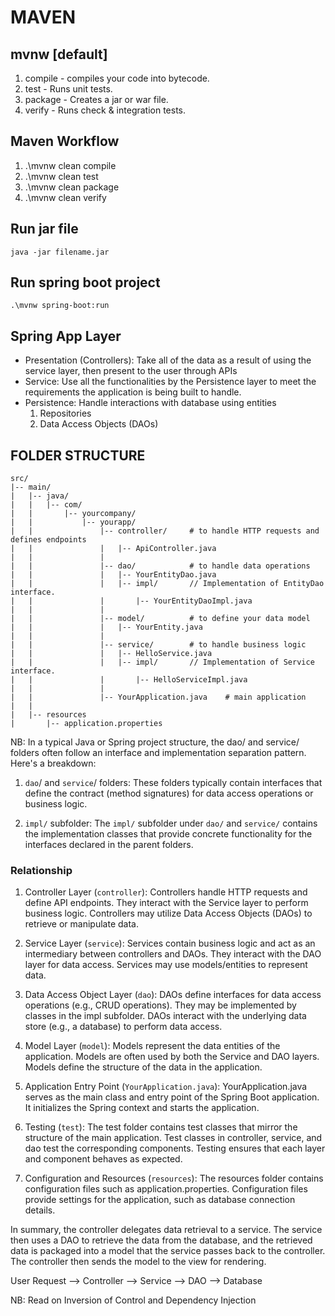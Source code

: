# MAVEN
## mvnw [default]
1. compile - compiles your code into bytecode.
2. test - Runs unit tests.
3. package - Creates a jar or war file.
4. verify - Runs check & integration tests.

## Maven Workflow
1. .\mvnw clean compile
2. .\mvnw clean test
3. .\mvnw clean package
4. .\mvnw clean verify

## Run jar file
``` 
java -jar filename.jar 
```

## Run spring boot project
``` 
.\mvnw spring-boot:run
```

## Spring App Layer
<ul>
<li>Presentation (Controllers): Take all of the data as a result of using the service layer, then present to the user through APIs</li>
<li>Service: Use all the functionalities by the Persistence layer to meet the requirements the application is being built to handle.</li>
<li>Persistence: Handle interactions with database using entities
<ol>
<li>Repositories</li>
<li>Data Access Objects (DAOs)</li>
</ol>
</li>
</ul>

## FOLDER STRUCTURE
```
src/
|-- main/
|   |-- java/
|   |   |-- com/
|   |       |-- yourcompany/
|   |           |-- yourapp/
|   |               |-- controller/     # to handle HTTP requests and defines endpoints
|   |               |   |-- ApiController.java
|   |               |
|   |               |-- dao/            # to handle data operations
|   |               |   |-- YourEntityDao.java
|   |               |   |-- impl/       // Implementation of EntityDao interface.
|   |               |       |-- YourEntityDaoImpl.java
|   |               |
|   |               |-- model/          # to define your data model
|   |               |   |-- YourEntity.java
|   |               |
|   |               |-- service/        # to handle business logic
|   |               |   |-- HelloService.java
|   |               |   |-- impl/       // Implementation of Service interface.
|   |               |       |-- HelloServiceImpl.java
|   |               |
|   |               |-- YourApplication.java    # main application 
|   |
|   |-- resources
|       |-- application.properties

```

 NB: In a typical Java or Spring project structure, the dao/ and service/ folders often follow an interface and implementation separation pattern. Here's a breakdown:
1. `dao`/ and `service`/ folders:
These folders typically contain interfaces that define the contract (method signatures) for data access operations or business logic.

2. `impl/` subfolder:
The `impl/` subfolder under `dao/` and `service/` contains the implementation classes that provide concrete functionality for the interfaces declared in the parent folders.


 ### Relationship
1. Controller Layer (`controller`):
Controllers handle HTTP requests and define API endpoints.
They interact with the Service layer to perform business logic.
Controllers may utilize Data Access Objects (DAOs) to retrieve or manipulate data.

2. Service Layer (`service`):
Services contain business logic and act as an intermediary between controllers and DAOs.
They interact with the DAO layer for data access.
Services may use models/entities to represent data.

3. Data Access Object Layer (`dao`):
DAOs define interfaces for data access operations (e.g., CRUD operations).
They may be implemented by classes in the impl subfolder.
DAOs interact with the underlying data store (e.g., a database) to perform data access.

4. Model Layer (`model`):
Models represent the data entities of the application.
Models are often used by both the Service and DAO layers.
Models define the structure of the data in the application.

5. Application Entry Point (`YourApplication.java`):
YourApplication.java serves as the main class and entry point of the Spring Boot application.
It initializes the Spring context and starts the application.

6. Testing (`test`):
The test folder contains test classes that mirror the structure of the main application.
Test classes in controller, service, and dao test the corresponding components.
Testing ensures that each layer and component behaves as expected.

7. Configuration and Resources (`resources`):
The resources folder contains configuration files such as application.properties.
Configuration files provide settings for the application, such as database connection details.

In summary, the controller delegates data retrieval to a service. The service then uses a DAO to retrieve the data from the database, and the retrieved data is packaged into a model that the service passes back to the controller. The controller then sends the model to the view for rendering.

User Request --> Controller --> Service --> DAO --> Database

NB: Read on Inversion of Control and Dependency Injection